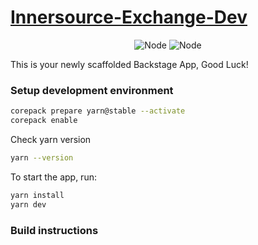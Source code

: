 # [Innersource-Exchange-Dev](https://github.com/side-projects-overkill/InnerSource-Exchange-Dev)

<center>

![Node](https://img.shields.io/badge/node_version-20_||_22-darkgreen.svg?style=flat-square)
![Node](https://img.shields.io/badge/yarn-4.5.3-yellow.svg?style=flat-square)

</center>

This is your newly scaffolded Backstage App, Good Luck!

### Setup development environment

```sh
corepack prepare yarn@stable --activate
corepack enable
```

Check yarn version

```sh
yarn --version
```

To start the app, run:

```sh
yarn install
yarn dev
```

### Build instructions

